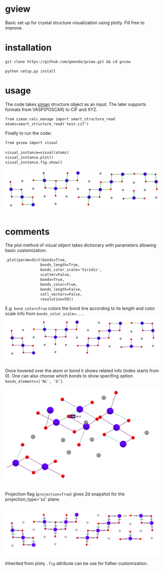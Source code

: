 # gview
Basic set up for crystal structure visualization using plotly.
Fill free to improve. 

# installation
`git clone https://github.com/geonda/gview.git && cd gview`

`python setup.py install`

# usage
The code takes [siman](https://github.com/dimonaks/siman.git) structure object as an input. The later supports formats from VASP(POSCAR) to CIF and XYZ. 
```
from siman.calc_manage import smart_structure_read
atoms=smart_structure_read('test.cif')
```
Finally to run the code:
```
from gview import visual

visual_instance=visual(atoms)
visual_instance.plot()
visual_instance.fig.show()
```
![img](https://github.com/geonda/gview/blob/main/example/fig1b.png)

# comments 
The plot method of visual object takes dictionary with parameters allowing basic customization. 
```
.plot(param=dict(bonds=True,
                bonds_length=True,
                bonds_color_scale='Viridis',
                scatter=False,
                bonds=True,
                bonds_color=True,
                bonds_length=False,
                cell_vectors=False,
                resolution=50))
```
E.g. `bond_color=True` colors the bond line according to its length and color scale info from `bonds_color_scale=...`. 
![img](https://github.com/geonda/gview/blob/main/example/fig1a.png)

Once hovered over the atom or bond it shows related info (index starts from 0). One can also choose which bonds to show specifing option `bonds_elements=['Ni', 'O']`.

![](https://github.com/geonda/gview/blob/main/example/fig2.png)

Projection flag (`projection=True`) gives 2d snapshot for the projection_type='xz' plane.

![](https://github.com/geonda/gview/blob/main/example/fig3.png)


Inherited from ploty `.fig` attribute can be use for futher customization. 



